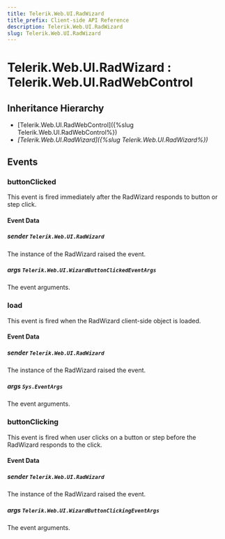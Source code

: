 ```yaml
---
title: Telerik.Web.UI.RadWizard
title_prefix: Client-side API Reference
description: Telerik.Web.UI.RadWizard
slug: Telerik.Web.UI.RadWizard
---
```


# Telerik.Web.UI.RadWizard : Telerik.Web.UI.RadWebControl 

## Inheritance Hierarchy

* [Telerik.Web.UI.RadWebControl]({%slug Telerik.Web.UI.RadWebControl%})
* *[Telerik.Web.UI.RadWizard]({%slug Telerik.Web.UI.RadWizard%})*


## Events

### buttonClicked

This event is fired immediately after the RadWizard responds to button or step click.

#### Event Data

#####  sender `Telerik.Web.UI.RadWizard`

The instance of the RadWizard raised the event.

##### args `Telerik.Web.UI.WizardButtonClickedEventArgs`

The event arguments. 
### load

This event is fired when the RadWizard client-side object is loaded.

#### Event Data

#####  sender `Telerik.Web.UI.RadWizard`

The instance of the RadWizard raised the event.

##### args `Sys.EventArgs`

The event arguments.  

### buttonClicking

This event is fired when user clicks on a button or step before the RadWizard responds to the click.

#### Event Data

#####  sender `Telerik.Web.UI.RadWizard`

The instance of the RadWizard raised the event.

##### args `Telerik.Web.UI.WizardButtonClickingEventArgs`

The event arguments.  


